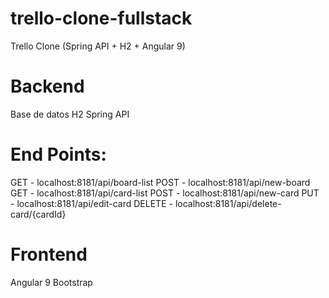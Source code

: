 # trello-clone-fullstack
Trello Clone (Spring API + H2 + Angular 9)


# Backend
Base de datos H2
Spring API

# End Points:
GET  - localhost:8181/api/board-list
POST - localhost:8181/api/new-board
GET  - localhost:8181/api/card-list
POST - localhost:8181/api/new-card
PUT  - localhost:8181/api/edit-card
DELETE - localhost:8181/api/delete-card/{cardId}


# Frontend
Angular 9
Bootstrap
